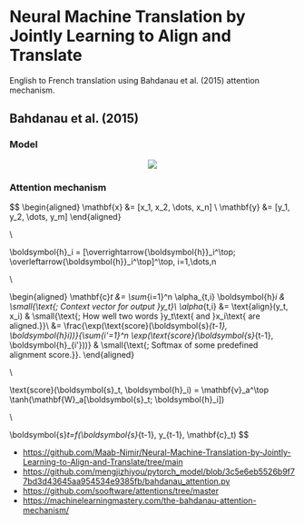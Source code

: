 
# Neural Machine Translation by Jointly Learning to Align and Translate

English to French translation using Bahdanau et al. (2015) attention mechanism.

## Bahdanau et al. (2015)

### Model

<div align="center">
    <img src="https://lilianweng.github.io/posts/2018-06-24-attention/encoder-decoder-attention.png">
</div>

### Attention mechanism

$$
\begin{aligned}
\mathbf{x} &= [x_1, x_2, \dots, x_n] \\
\mathbf{y} &= [y_1, y_2, \dots, y_m]
\end{aligned}

\\

\boldsymbol{h}_i = [\overrightarrow{\boldsymbol{h}}_i^\top; \overleftarrow{\boldsymbol{h}}_i^\top]^\top, i=1,\dots,n

\\

\begin{aligned}
\mathbf{c}_t &= \sum_{i=1}^n \alpha_{t,i} \boldsymbol{h}_i & \small{\text{; Context vector for output }y_t}\\
\alpha_{t,i} &= \text{align}(y_t, x_i) & \small{\text{; How well two words }y_t\text{ and }x_i\text{ are aligned.}}\\
&= \frac{\exp(\text{score}(\boldsymbol{s}_{t-1}, \boldsymbol{h}_i))}{\sum_{i'=1}^n \exp(\text{score}(\boldsymbol{s}_{t-1}, \boldsymbol{h}_{i'}))} & \small{\text{; Softmax of some predefined alignment score.}}.
\end{aligned}

\\

\text{score}(\boldsymbol{s}_t, \boldsymbol{h}_i) = \mathbf{v}_a^\top \tanh(\mathbf{W}_a[\boldsymbol{s}_t; \boldsymbol{h}_i])

\\

\boldsymbol{s}_t=f(\boldsymbol{s}_{t-1}, y_{t-1}, \mathbf{c}_t)
$$

- https://github.com/Maab-Nimir/Neural-Machine-Translation-by-Jointly-Learning-to-Align-and-Translate/tree/main
- https://github.com/mengjizhiyou/pytorch_model/blob/3c5e6eb5526b9f77bd3d43645aa954534e9385fb/bahdanau_attention.py
- https://github.com/sooftware/attentions/tree/master
- https://machinelearningmastery.com/the-bahdanau-attention-mechanism/